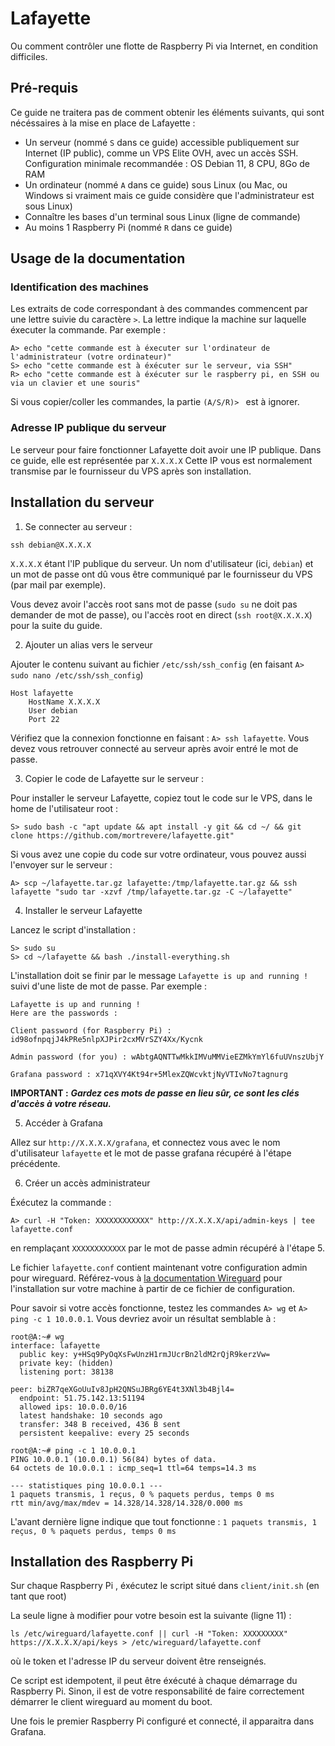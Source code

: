 # Lafayette

Ou comment contrôler une flotte de Raspberry Pi via Internet, en condition difficiles.

## Pré-requis

Ce guide ne traitera pas de comment obtenir les éléments suivants, qui sont nécéssaires à la mise en place de Lafayette :

- Un serveur (nommé `S` dans ce guide) accessible publiquement sur Internet (IP public), comme un VPS Elite OVH, avec un accès SSH. Configuration minimale recommandée : OS Debian 11, 8 CPU, 8Go de RAM
- Un ordinateur (nommé `A` dans ce guide) sous Linux (ou Mac, ou Windows si vraiment mais ce guide considère que l'administrateur est sous Linux)
- Connaître les bases d'un terminal sous Linux (ligne de commande)
- Au moins 1 Raspberry Pi (nommé `R` dans ce guide)

## Usage de la documentation

### Identification des machines
Les extraits de code correspondant à des commandes commencent par une lettre suivie du caractère `>`. La lettre indique la machine sur laquelle éxecuter la commande.
Par exemple : 

```
A> echo "cette commande est à éxecuter sur l'ordinateur de l'administrateur (votre ordinateur)"
S> echo "cette commande est à éxécuter sur le serveur, via SSH"
R> echo "cette commande est à éxécuter sur le raspberry pi, en SSH ou via un clavier et une souris"
```

Si vous copier/coller les commandes, la partie `(A/S/R)> ` est à ignorer.

### Adresse IP publique du serveur

Le serveur pour faire fonctionner Lafayette doit avoir une IP publique. Dans ce guide, elle est représentée par `X.X.X.X`
Cette IP vous est normalement transmise par le fournisseur du VPS après son installation.



## Installation du serveur

1. Se connecter au serveur : 

```
ssh debian@X.X.X.X
```

`X.X.X.X` étant l'IP publique du serveur. Un nom d'utilisateur (ici, `debian`) et un mot de passe ont dû vous être communiqué par le fournisseur du VPS (par mail par exemple).

Vous devez avoir l'accès root sans mot de passe (`sudo su` ne doit pas demander de mot de passe), ou l'accès root en direct (`ssh root@X.X.X.X`) pour la suite du guide.

2. Ajouter un alias vers le serveur 

Ajouter le contenu suivant au fichier `/etc/ssh/ssh_config` (en faisant `A> sudo nano /etc/ssh/ssh_config`)

```
Host lafayette
    HostName X.X.X.X
    User debian
    Port 22
```

Vérifiez que la connexion fonctionne en faisant : `A> ssh lafayette`. Vous devez vous retrouver connecté au serveur après avoir entré le mot de passe.



3. Copier le code de Lafayette sur le serveur : 

Pour installer le serveur Lafayette, copiez tout le code sur le VPS, dans le home de l'utilisateur root :

```
S> sudo bash -c "apt update && apt install -y git && cd ~/ && git clone https://github.com/mortrevere/lafayette.git"
```

Si vous avez une copie du code sur votre ordinateur, vous pouvez aussi l'envoyer sur le serveur :

```
A> scp ~/lafayette.tar.gz lafayette:/tmp/lafayette.tar.gz && ssh lafayette "sudo tar -xzvf /tmp/lafayette.tar.gz -C ~/lafayette"
```

4. Installer le serveur Lafayette

Lancez le script d'installation : 

```
S> sudo su
S> cd ~/lafayette && bash ./install-everything.sh
```

L'installation doit se finir par le message `Lafayette is up and running !` suivi d'une liste de mot de passe.
Par exemple : 

```
Lafayette is up and running !
Here are the passwords :

Client password (for Raspberry Pi) : id98ofnpqjJ4kPRe5nlpXJPir2cxMVrSZY4Xx/Kycnk

Admin password (for you) : wAbtgAQNTTwMkkIMVuMMVieEZMkYmYl6fuUVnszUbjY

Grafana password : x71qXVY4Kt94r+5MlexZQWcvktjNyVTIvNo7tagnurg
```

**IMPORTANT :** ***Gardez ces mots de passe en lieu sûr, ce sont les clés d'accès à votre réseau.***

5. Accéder à Grafana

Allez sur `http://X.X.X.X/grafana`, et connectez vous avec le nom d'utilisateur `lafayette` et le mot de passe grafana récupéré à l'étape précédente.

6. Créer un accès administrateur

Éxécutez la commande : 

```
A> curl -H "Token: XXXXXXXXXXXX" http://X.X.X.X/api/admin-keys | tee lafayette.conf
```

en remplaçant `XXXXXXXXXXXX` par le mot de passe admin récupéré à l'étape 5.

Le fichier `lafayette.conf` contient maintenant votre configuration admin pour wireguard. Référez-vous à [la documentation Wireguard](https://www.wireguard.com/install/) pour l'installation sur votre machine à partir de ce fichier de configuration.

Pour savoir si votre accès fonctionne, testez les commandes `A> wg` et `A> ping -c 1 10.0.0.1`. Vous devriez avoir un résultat semblable à : 

```
root@A:~# wg
interface: lafayette
  public key: y+HSq9PyOqXsFwUnzH1rmJUcrBn2ldM2rQjR9kerzVw=
  private key: (hidden)
  listening port: 38138

peer: biZR7qeXGoUuIv8JpH2QNSuJBRg6YE4t3XNl3b4Bjl4=
  endpoint: 51.75.142.13:51194
  allowed ips: 10.0.0.0/16
  latest handshake: 10 seconds ago
  transfer: 348 B received, 436 B sent
  persistent keepalive: every 25 seconds

root@A:~# ping -c 1 10.0.0.1
PING 10.0.0.1 (10.0.0.1) 56(84) bytes of data.
64 octets de 10.0.0.1 : icmp_seq=1 ttl=64 temps=14.3 ms

--- statistiques ping 10.0.0.1 ---
1 paquets transmis, 1 reçus, 0 % paquets perdus, temps 0 ms
rtt min/avg/max/mdev = 14.328/14.328/14.328/0.000 ms
```

L'avant dernière ligne indique que tout fonctionne : `1 paquets transmis, 1 reçus, 0 % paquets perdus, temps 0 ms`

## Installation des Raspberry Pi 

Sur chaque Raspberry Pi , éxécutez le script situé dans `client/init.sh` (en tant que root)

La seule ligne à modifier pour votre besoin est la suivante (ligne 11) : 

```
ls /etc/wireguard/lafayette.conf || curl -H "Token: XXXXXXXXX" https://X.X.X.X/api/keys > /etc/wireguard/lafayette.conf
```

où le token et l'adresse IP du serveur doivent être renseignés.

Ce script est idempotent, il peut être éxécuté à chaque démarrage du Raspberry Pi. Sinon, il est de votre responsabilité de faire correctement démarrer le client wireguard au moment du boot.

Une fois le premier Raspberry Pi configuré et connecté, il apparaitra dans Grafana.